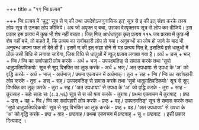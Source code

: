 +++
title = "१९ ण्वि प्रत्यय"

+++
ण्वि प्रत्यय में 'चुटू' सूत्र से ण् की तथा उपदेशेऽजनुनासिक इत्' सूत्र से इ की इत् संज्ञा करके तस्य लोपः सूत्र से उनका लोप कीजिये। अब जो अपृक्त व् बचा, उसका वेरपृक्तस्य सूत्र से लोप कर दीजिये। इस प्रकार इस प्रत्यय में कुछ भी शेष नहीं बचता।
जित् णित् आर्धधातुक कृत् प्रत्यय
११५
जब प्रत्यय में कुछ भी शेष नहीं बचे, तो कहते हैं, कि प्रत्यय का सर्वापहारी लोप हो गया।
अनुबन्धों का लोप हो जाने के बाद भी अनुबन्ध अपना फल तो देते ही हैं। इसमें ण् की इत् संज्ञा होने से यह प्रत्यय णित् है, इसलिये इसे धातुओं में ठीक उसी विधि से लगाया जायेगा, जिस विधि से धातुओं में ण्वुल् प्रत्यय लगाया गया है।
अर्ध + ङस् + भज् + ण्वि / ण्वि का सर्वापहारी लोप करके - अर्ध + भज् - उपपदमतिङ् से समास करके तथा 'सुपो धातुप्रातिपदिकयोः' सूत्र से सुप् विभक्ति का लुक् करके - अर्ध + भज् / अत उपधायाः से उपधा के 'अ' को वृद्धि करके - अर्ध + भाज् - अर्धभाज् / प्रथमा एकवचन में अर्धभाक्।
तुरा + सह + ण्वि / ण्वि का सर्वापहारी लोप करके - तुरा + ङस् + सह् / उपपदमतिङ् से समास करके तथा 'सुपो धातुप्रातिपदिकयोः' सूत्र से सुप् विभक्ति का लुक् करके - तुरा + सह् / 'अत उपधायाः' से उपधा के 'अ' को वृद्धि करके - तुरा + साह - तुरासाह - सहेः साडः सः (८.३.५६) सूत्र से स को षत्व करके - तुराषा / प्रथमा एकवचन में तुराषाट् ।
प्रष्ठ + ङस् + वह् + ण्वि / ण्वि का सर्वापहारी लोप करके - प्रष्ठ + वह् / उपपदमतिङ्' सूत्र से समास करके तथा 'सुपो धातुप्रातिपदिकयोः' सूत्र से सुप् विभक्ति का लुक् करके - प्रष्ठ् + वह / 'अत उपधायाः' से उपधा के 'अ' को वृद्धि करके - प्रष्ठ + वाह - प्रष्ठवाह / प्रथमा एकवचन में प्रष्टवाह् + सु = प्रष्ठवाट । इसी प्रकार दित्यवाट् ।